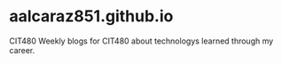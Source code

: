 # aalcaraz851.github.io
CIT480
 Weekly blogs for CIT480 about technologys learned through my career.

